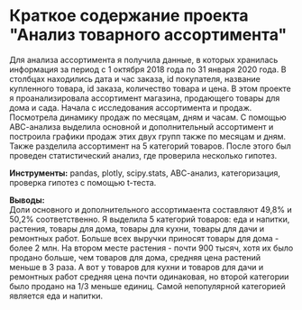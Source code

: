 # Краткое содержание проекта "Анализ товарного ассортимента"
Для анализа ассортимента я получила данные, в которых хранилась информация за период с 1 октября 2018 года по 31 января 2020 года. В столбцах находились дата и час заказа, id покупателя, название купленного товара, id заказа, количество товара и цена. В этом проекте я проанализировала ассортимент магазина, продающего товары для дома и сада. Начала с исследования ассортимента и продаж. Посмотрела динамику продаж по месяцам, дням и часам. С помощью АВС-анализа выделила основной и дополнительный ассортимент и построила графики продаж этих двух групп также по месяцам и дням. Также разделила ассортимент на 5 категорий товаров. После этого был проведен статистический анализ, где проверила несколько гипотез.

**Инструменты:** pandas, plotly, scipy.stats, АВС-анализ, категоризация, проверка гипотез с помощью t-теста. 

**Выводы:**    
Доли основного и дополнительного ассортимаента составляют 49,8% и 50,2% соответственно. Я выделила 5 категорий товаров: еда и напитки, растения, товары для дома, товары для кухни, товары для дачи и ремонтных работ. Больше всех выручки приносят товары для дома - более 2 млн. На втором месте растения - почти 900 тысяч, хотя их было продано больше, чем товаров для дома, средняя цена растений меньше в 3 раза. А вот у товаров для кухни и товаров для дачи и ремонтных работ средняя цена почти одинаковая, но второй категории было продано на 1/3 меньше единиц. Самой непопулярной категорией является еда и напитки.
